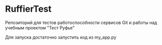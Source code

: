# RuffierTest
Репозиторий для тестов работоспособности сервисов Git и работы над учебным проектом "Тест Руфье"

Для запуска достаточно запустить код из my_app.py
